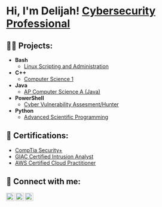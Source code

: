 <h1>Hi, I'm Delijah! <a href="https://www.linkedin.com/in/delijahjoseph">Cybersecurity Professional</a>

<h2>👨‍💻 Projects:</h2>

- <b>Bash</b>
  - [Linux Scripting and Administration](https://github.com/joshmadakor1/4chan-Image-Analysis-Middleware-C964)
- <b>C++</b>
  - [Computer Science 1](https://github.com/DelijahJ/ComputerScience_1)
- <b>Java</b>
  - [AP Computer Science A (Java)](https://github.com/joshmadakor1/Algorithms-Practice)
- <b>PowerShell</b>
  - [Cyber Vulnerability Assesment/Hunter](https://github.com/DelijahJ/Powershell)
- <b>Python</b>
  - [Advanced Scientific Programming](https://github.com/joshmadakor1/Package-Delivery-Pathfinding-Algorithm)
  
<h2>📃 Certifications:</h2>

  - [CompTia Security+](https://www.credly.com/badges/857fadeb-b93a-4f0a-9327-b4c477a28059/public_url)
  - [GIAC Certified Intrusion Analyst](https://www.credly.com/badges/857fadeb-b93a-4f0a-9327-b4c477a28059/public_url)
  - [AWS Certified Cloud Practitioner](https://www.credly.com/badges/857fadeb-b93a-4f0a-9327-b4c477a28059/public_url)
  
<h2> 🤳 Connect with me:</h2>

[<img align="left" alt="JoshMadakor | Twitter" width="22px" src="https://cdn.jsdelivr.net/npm/simple-icons@v3/icons/twitter.svg" />][twitter]
[<img align="left" alt="JoshMadakor | LinkedIn" width="22px" src="https://cdn.jsdelivr.net/npm/simple-icons@v3/icons/linkedin.svg" />][linkedin]
[<img align="left" alt="JoshMadakor | Instagram" width="22px" src="https://cdn.jsdelivr.net/npm/simple-icons@v3/icons/instagram.svg" />][instagram]

[twitter]: https://https://twitter.com/DelijahJoseph
[instagram]: https://https://www.instagram.com/delijah1/
[linkedin]: https://www.linkedin.com/in/delijahjoseph

